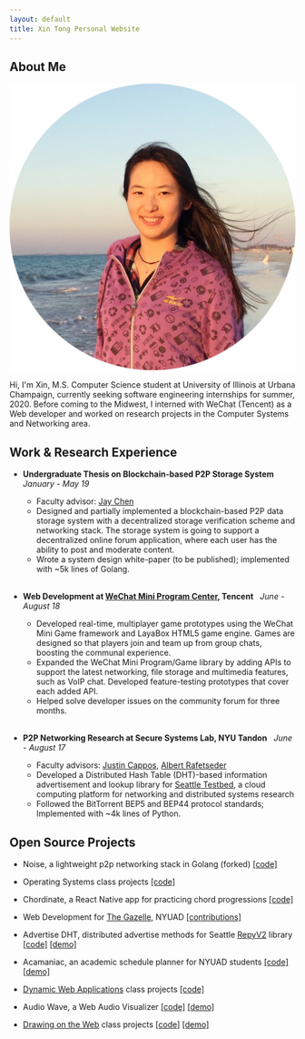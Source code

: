 ```yaml
---
layout: default
title: Xin Tong Personal Website
---
```


## About Me

<img class="profile-picture" src="media/profile.jpeg">

Hi, I'm Xin, M.S. Computer Science student at University of Illinois at Urbana Champaign, currently seeking software engineering internships for summer, 2020. Before coming to the Midwest, I interned with WeChat (Tencent) as a Web developer and worked on research projects in the Computer Systems and Networking area.

## Work & Research Experience

* **Undergraduate Thesis on Blockchain-based P2P Storage System** &nbsp; _January - May 19_
  + Faculty advisor: <a href="https://cs.nyu.edu/~jchen/" target="_blank">Jay Chen</a>
  + Designed and partially implemented a blockchain-based P2P data storage system with a decentralized storage verification scheme and networking stack. The storage system is going to support a decentralized online forum application, where each user has the ability to post and moderate content.
  + Wrote a system design white-paper (to be published); implemented with ~5k lines of Golang.
<br/><br/>

* **Web Development at <a href="https://mp.weixin.qq.com/cgi-bin/wx" target="_blank">WeChat Mini Program Center</a>, Tencent** &nbsp; _June - August 18_
  + Developed real-time, multiplayer game prototypes using the WeChat Mini Game framework and LayaBox HTML5 game engine. Games are designed so that players join and team up from group chats, boosting the communal experience.
  + Expanded the WeChat Mini Program/Game library by adding APIs to support the latest networking, file storage and multimedia features, such as VoIP chat. Developed feature-testing prototypes that cover each added API.
  + Helped solve developer issues on the community forum for three months.
<br/><br/>

* **P2P Networking Research at Secure Systems Lab, NYU Tandon** &nbsp; _June - August 17_
  + Faculty advisors:
  <a href="https://ssl.engineering.nyu.edu/people#faculty" target="_blank">Justin Cappos</a>,
  <a href="https://ssl.engineering.nyu.edu/people#faculty" target="_blank">Albert Rafetseder</a>
  + Developed a Distributed Hash Table (DHT)-based information advertisement and lookup library for <a href="https://seattle.poly.edu/html/" target="_blank">Seattle Testbed</a>, a cloud computing platform for networking and distributed systems research
  + Followed the BitTorrent BEP5 and BEP44 protocol standards; Implemented with ~4k lines of Python.


## Open Source Projects
* Noise, a lightweight p2p networking stack in Golang (forked) <a href="https://github.com/tongxin97/noise" target="_blank">[code]</a>

* Operating Systems class projects <a href="https://github.com/CynthiaTong/os_projects" target="_blank">[code]</a>

* Chordinate, a React Native app for practicing chord progressions <a href="https://github.com/guyu96/chordinate" target="_blank">[code]</a>

* Web Development for <a href="https://www.thegazelle.org/" target="_blank">The Gazelle</a>, NYUAD
  <a href="https://github.com/thegazelle-ad/gazelle-server/issues?utf8=%E2%9C%93&q=cynthiatong+" target="_blank">[contributions]</a>

* Advertise DHT, distributed advertise methods for Seattle <a href="https://github.com/SeattleTestbed/seattlelib_v2" target="_blank">RepyV2</a> library
<a href="https://github.com/CynthiaTong/advertise_dht" target="_blank">[code]</a>
<a href="https://github.com/CynthiaTong/advertise_dht/blob/master/media/Xin_Tong_summer17_research.pdf" target="_blank">[demo]</a>

* Acamaniac, an academic schedule planner for NYUAD students
<a href="https://github.com/guyu96/nyuad-course-planner/tree/react/react-app" target="_blank">[code]</a>
<a href="https://acamaniac.herokuapp.com/" target="_blank">[demo]</a>

* <a href="https://github.com/antiboredom/dynamicweb-2017" target="_blank">Dynamic Web Applications</a> class projects
<a href="https://github.com/CynthiaTong/dynamic-web-applications" target="_blank">[code]</a>

* Audio Wave, a Web Audio Visualizer
<a href="https://github.com/CynthiaTong/Mashups-Projects/tree/master/Audio_Wave" target="_blank">[code]</a>
<a href="http://xt405.nyuad.im/Mashups/Audio_Wave/" target="_blank">[demo]</a>

* <a href="https://cs.nyu.edu/courses/spring17/CSCI-UA.0380-002/" target="_blank">Drawing on the Web</a> class projects
<a href="https://github.com/CynthiaTong/drawing-on-the-web" target="_blank">[code]</a>
<a href="http://xt405.nyuad.im/draw_web/" target="_blank">[demo]</a>

